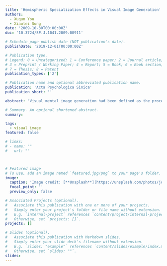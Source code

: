 ```yaml
---
title: 'Hemispheric Specialization Effects in Visual Image Generation'
authors:
  - Xuqun You
  - Xiaolei Song
date: '2009-10-30T00:00:00Z'
doi: '10.3724/SP.J.1041.2009.00911'

# Schedule page publish date (NOT publication's date).
publishDate: '2019-12-01T00:00:00Z'

# Publication type.
# Legend: 0 = Uncategorized; 1 = Conference paper; 2 = Journal article;
# 3 = Preprint / Working Paper; 4 = Report; 5 = Book; 6 = Book section;
# 7 = Thesis; 8 = Patent
publication_types: ['2']

# Publication name and optional abbreviated publication name.
publication: 'Acta Psychologica Sinica'
publication_short: ''

abstract: "Visual mental image generation had been defined as the process by which long-term memory knowledge of the visual appearance of objects or scenes is used tmage generation process?What roles that both hemispheres played in image generation process?All these questions needed to be explored again.Using two tasks dissociatedparadigm developed by Kosslyn,three behavior experiments were conducted to reveal the Hemispheric Specialization during visual image generation process.Seventy two right-handed undergraduates (aged between 19 and 21)took part in the experiments.In three experiments,a classical image generation task was adopted to investigate the cognitivehe onset of the participants'response)and error rates were recorded and analyzed.The aim of these experiments was to clarify the different roles of two hemispheres in generaects required less time when the stimuli were presented initially to the left hemisphere,which was as expected if categorical spatial relations were used to arrange segments intometric positions to arrange parts,and was more effective in the right cerebral hemisphere.The present results suggested that visual mental images could be generated by eitherthe left or right cerebral hemisphere,but in different ways.The left hemisphere more effectively generated images by arranging parts according to descriptions(using categoricalspatial relations),whereas the right hemisphere more effectively generated images by positioning parts in precise locations in space(using coordinate spatial relations)."

# Summary. An optional shortened abstract.
summary: 

tags:
  - visual image
featured: false

# links:
# - name: ""
#   url: ""



# Featured image
# To use, add an image named `featured.jpg/png` to your page's folder.
image:
  caption: 'Image credit: [**Unsplash**](https://unsplash.com/photos/jdD8gXaTZsc)'
  focal_point: ''
  preview_only: false

# Associated Projects (optional).
#   Associate this publication with one or more of your projects.
#   Simply enter your project's folder or file name without extension.
#   E.g. `internal-project` references `content/project/internal-project/index.md`.
#   Otherwise, set `projects: []`.
projects: []

# Slides (optional).
#   Associate this publication with Markdown slides.
#   Simply enter your slide deck's filename without extension.
#   E.g. `slides: "example"` references `content/slides/example/index.md`.
#   Otherwise, set `slides: ""`.
slides:
---
```


